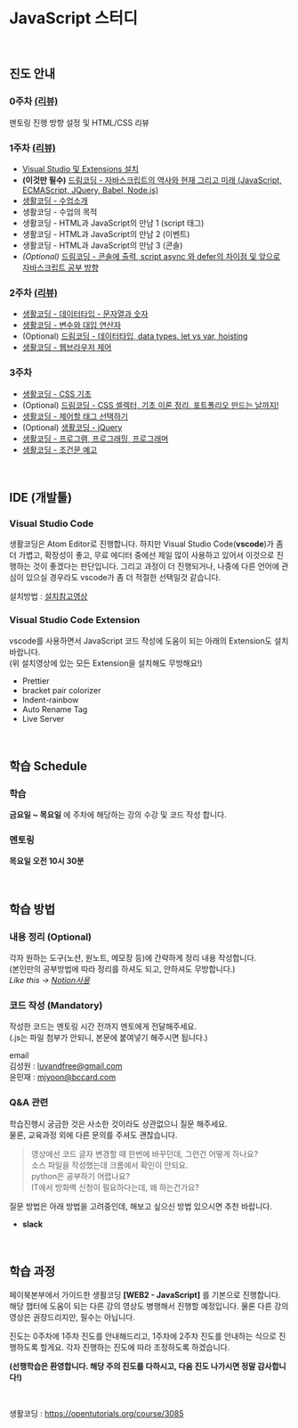 # JavaScript 스터디

<br>

## 진도 안내

### 0주차 [(리뷰)](https://luvandfree.github.io/javascript-study/docs/course/00.html)

멘토링 진행 방향 설정 및 HTML/CSS 리뷰

### 1주차 [(리뷰)](https://luvandfree.github.io/javascript-study/docs/course/01.html)

- [Visual Studio 및 Extensions 설치](https://youtu.be/bS9yTI2fC0w)
- **(이것만 필수)** [드림코딩 - 자바스크립트의 역사와 현재 그리고 미래 (JavaScript, ECMAScript, JQuery, Babel, Node.js)](https://youtu.be/wcsVjmHrUQg)
- [생활코딩 - 수업소개](https://opentutorials.org/course/3085)
- 생활코딩 - 수업의 목적
- 생활코딩 - HTML과 JavaScript의 만남 1 (script 태그)
- 생활코딩 - HTML과 JavaScript의 만남 2 (이벤트)
- 생활코딩 - HTML과 JavaScript의 만남 3 (콘솔)
- _(Optional)_ [드림코딩 - 콘솔에 출력, script async 와 defer의 차이점 및 앞으로 자바스크립트 공부 방향](https://youtu.be/tJieVCgGzhs)

### 2주차 [(리뷰)](https://luvandfree.github.io/javascript-study/docs/course/02.html)

- [생활코딩 - 데이터타입 - 문자열과 숫자](https://opentutorials.org/course/3085/18870)
- [생활코딩 - 변수와 대입 연산자](https://opentutorials.org/course/3085/18871)
- (Optional) [드림코딩 - 데이터타입, data types, let vs var, hoisting](https://youtu.be/OCCpGh4ujb8)
- [생활코딩 - 웹브라우저 제어](https://opentutorials.org/course/3085/18872)

### 3주차

- [생활코딩 - CSS 기초](https://opentutorials.org/course/3085/18789)
- (Optional) [드림코딩 - CSS 셀렉터, 기초 이론 정리. 포트폴리오 만드는 날까지!](https://youtu.be/gGebK7lWnCk)
- [생활코딩 - 제어할 태그 선택하기](https://opentutorials.org/course/3085/18792)
- (Optional) [생활코딩 - jQuery](https://opentutorials.org/course/1375/6630)
- [생활코딩 - 프로그램, 프로그래밍, 프로그래머](https://opentutorials.org/course/3085/18876)
- [생활코딩 - 조건문 예고](https://opentutorials.org/course/3085/18879)

<br>

## IDE (개발툴)

### Visual Studio Code

생활코딩은 Atom Editor로 진행합니다. 하지만 Visual Studio Code(**vscode**)가 좀 더 가볍고, 확장성이 좋고, 무료 에디터 중에선 제일 많이 사용하고 있어서 이것으로 진행하는 것이 좋겠다는 판단입니다. 그리고 과정이 더 진행되거나, 나중에 다른 언어에 관심이 있으실 경우라도 vscode가 좀 더 적절한 선택일것 같습니다.

설치방법 : [설치참고영상](https://youtu.be/bS9yTI2fC0w)

### Visual Studio Code Extension

vscode를 사용하면서 JavaScript 코드 작성에 도움이 되는 아래의 Extension도 설치바랍니다.  
(위 설치영상에 있는 모든 Extension을 설치해도 무방해요!)

- Prettier
- bracket pair colorizer
- Indent-rainbow
- Auto Rename Tag
- Live Server

<br>

## 학습 Schedule

### 학습

**금요일 ~ 목요일** 에 주차에 해당하는 강의 수강 및 코드 작성 합니다.

### 멘토링

**목요일 오전 10시 30분**

<br>

## 학습 방법

### 내용 정리 (Optional)

각자 원하는 도구(노션, 원노트, 메모장 등)에 간략하게 정리 내용 작성합니다.  
(본인만의 공부방법에 따라 정리를 하셔도 되고, 안하셔도 무방합니다.)  
_Like this -> [Notion사용](https://bony-loaf-5cb.notion.site/JavaScript-15a1a798754b42f59d553605a1f60804)_

### 코드 작성 (Mandatory)

작성한 코드는 멘토링 시간 전까지 멘토에게 전달해주세요.  
(.js는 파일 첨부가 안되니, 본문에 붙여넣기 해주시면 됩니다.)

email  
김성원 : luvandfree@gmail.com  
윤민재 : mjyoon@bccard.com

### Q&A 관련

학습진행시 궁금한 것은 사소한 것이라도 상관없으니 질문 해주세요.  
물론, 교육과정 외에 다른 문의를 주셔도 괜찮습니다.

> 영상에선 코드 글자 변경할 때 한번에 바꾸던데, 그런건 어떻게 하나요?  
> 소스 파일을 작성했는데 크롬에서 확인이 안되요.  
> python은 공부하기 어렵나요?  
> IT에서 방화벽 신청이 필요하다는데, 왜 하는건가요?

질문 방법은 아래 방법을 고려중인데, 해보고 싶으신 방법 있으시면 추천 바랍니다.

- **slack**

<br>

## 학습 과정

페이북본부에서 가이드한 생활코딩 **[WEB2 - JavaScript]** 를 기본으로 진행합니다.  
해당 챕터에 도움이 되는 다른 강의 영상도 병행해서 진행할 예정입니다. 물론 다른 강의 영상은 권장드리지만, 필수는 아닙니다.

진도는 0주차에 1주차 진도를 안내해드리고, 1주차에 2주차 진도를 안내하는 식으로 진행하도록 할게요. 각자 진행하는 진도에 따라 조정하도록 하겠습니다.

**(선행학습은 환영합니다. 해당 주의 진도를 다하시고, 다음 진도 나가시면 정말 감사합니다!)**

<br>

생활코딩 : <https://opentutorials.org/course/3085>
